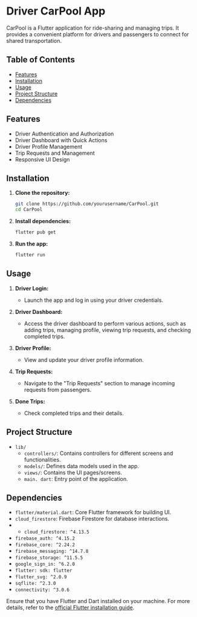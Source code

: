 # Driver CarPool App

CarPool is a Flutter application for ride-sharing and managing trips. It provides a convenient platform for drivers and passengers to connect for shared transportation.

## Table of Contents

- [Features](#features)
- [Installation](#installation)
- [Usage](#usage)
- [Project Structure](#project-structure)
- [Dependencies](#dependencies)


## Features

- Driver Authentication and Authorization
- Driver Dashboard with Quick Actions
- Driver Profile Management
- Trip Requests and Management
- Responsive UI Design

## Installation

1. **Clone the repository:**

    ```bash
    git clone https://github.com/yourusername/CarPool.git
    cd CarPool
    ```

2. **Install dependencies:**

    ```bash
    flutter pub get
    ```

3. **Run the app:**

    ```bash
    flutter run
    ```

## Usage

1. **Driver Login:**
   - Launch the app and log in using your driver credentials.

2. **Driver Dashboard:**
   - Access the driver dashboard to perform various actions, such as adding trips, managing profile, viewing trip requests, and checking completed trips.

3. **Driver Profile:**
   - View and update your driver profile information.

4. **Trip Requests:**
   - Navigate to the "Trip Requests" section to manage incoming requests from passengers.

5. **Done Trips:**
   - Check completed trips and their details.

## Project Structure

- `lib/`
  - `controllers/`: Contains controllers for different screens and functionalities.
  - `models/`: Defines data models used in the app.
  - `views/`: Contains the UI pages/screens.
  - `main. dart`: Entry point of the application.

## Dependencies

- `flutter/material.dart`: Core Flutter framework for building UI.
- `cloud_firestore`: Firebase Firestore for database interactions.
- - `cloud_firestore: ^4.13.5`
- `firebase_auth: ^4.15.2`
- `firebase_core: ^2.24.2`
- `firebase_messaging: ^14.7.8`
- `firebase_storage: ^11.5.5`
- `google_sign_in: ^6.2.0`
- `flutter: sdk: flutter`
- `flutter_svg: ^2.0.9`
- `sqflite: ^2.3.0`
- `connectivity: ^3.0.6`

Ensure that you have Flutter and Dart installed on your machine. For more details, refer to the [official Flutter installation guide](https://flutter.dev/docs/get-started/install).


